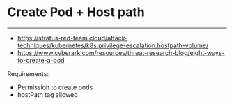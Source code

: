 # Create Pod + Host path
------------------------
- https://stratus-red-team.cloud/attack-techniques/kubernetes/k8s.privilege-escalation.hostpath-volume/
- https://www.cyberark.com/resources/threat-research-blog/eight-ways-to-create-a-pod

Requirements:
- Permission to create pods
- hostPath tag allowed
